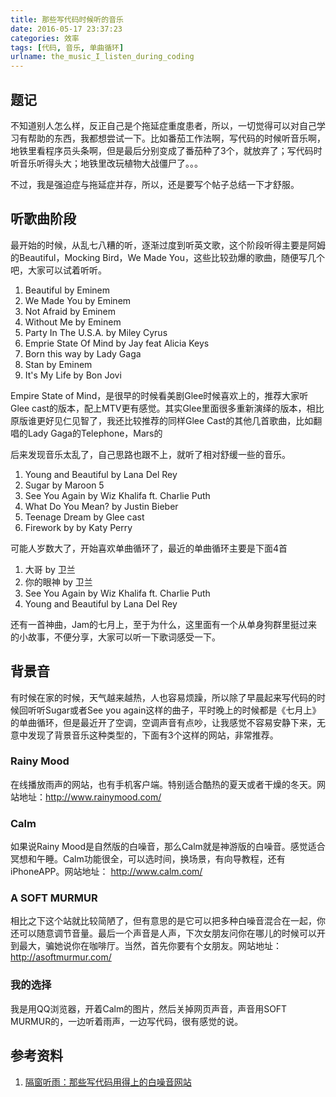 ```yaml
---
title: 那些写代码时候听的音乐
date: 2016-05-17 23:37:23
categories: 效率
tags: [代码, 音乐, 单曲循环]
urlname: the_music_I_listen_during_coding
---
```


## 题记

不知道别人怎么样，反正自己是个拖延症重度患者，所以，一切觉得可以对自己学习有帮助的东西，我都想尝试一下。比如番茄工作法啊，写代码的时候听音乐啊，地铁里看程序员头条啊，但是最后分别变成了番茄种了3个，就放弃了；写代码时听音乐听得头大；地铁里改玩植物大战僵尸了。。。

不过，我是强迫症与拖延症并存，所以，还是要写个帖子总结一下才舒服。

<!-- more -->

## 听歌曲阶段

最开始的时候，从乱七八糟的听，逐渐过度到听英文歌，这个阶段听得主要是阿姆的Beautiful，Mocking Bird，We Made You，这些比较劲爆的歌曲，随便写几个吧，大家可以试着听听。

1. Beautiful by Eminem
2. We Made You by Eminem
3. Not Afraid by Eminem
4. Without Me by Eminem
5. Party In The U.S.A. by Miley Cyrus
6. Emprie State Of Mind by Jay feat Alicia Keys
7. Born this way by Lady Gaga
8. Stan by Eminem
9. It's My Life by Bon Jovi

Empire State of Mind，是很早的时候看美剧Glee时候喜欢上的，推荐大家听Glee cast的版本，配上MTV更有感觉。其实Glee里面很多重新演绎的版本，相比原版谁更好见仁见智了，我还比较推荐的同样Glee Cast的其他几首歌曲，比如翻唱的Lady Gaga的Telephone，Mars的

后来发现音乐太乱了，自己思路也跟不上，就听了相对舒缓一些的音乐。

1. Young and Beautiful by Lana Del Rey
2. Sugar by Maroon 5
3. See You Again by Wiz Khalifa ft. Charlie Puth
4. What Do You Mean? by Justin Bieber
5. Teenage Dream by Glee cast
6. Firework by by Katy Perry

可能人岁数大了，开始喜欢单曲循环了，最近的单曲循环主要是下面4首

1. 大哥 by 卫兰
2. 你的眼神 by 卫兰
3. See You Again by Wiz Khalifa ft. Charlie Puth
4. Young and Beautiful by Lana Del Rey

还有一首神曲，Jam的七月上，至于为什么，这里面有一个从单身狗群里挺过来的小故事，不便分享，大家可以听一下歌词感受一下。

## 背景音

有时候在家的时候，天气越来越热，人也容易烦躁，所以除了早晨起来写代码的时候回听听Sugar或者See you again这样的曲子，平时晚上的时候都是《七月上》的单曲循环，但是最近开了空调，空调声音有点吵，让我感觉不容易安静下来，无意中发现了背景音乐这种类型的，下面有3个这样的网站，非常推荐。

### Rainy Mood

在线播放雨声的网站，也有手机客户端。特别适合酷热的夏天或者干燥的冬天。网站地址：http://www.rainymood.com/

### Calm

如果说Rainy Mood是自然版的白噪音，那么Calm就是神游版的白噪音。感觉适合冥想和午睡。Calm功能很全，可以选时间，换场景，有向导教程，还有iPhoneAPP。网站地址： http://www.calm.com/

### A SOFT MURMUR

相比之下这个站就比较简陋了，但有意思的是它可以把多种白噪音混合在一起，你还可以随意调节音量。最后一个声音是人声，下次女朋友问你在哪儿的时候可以开到最大，骗她说你在咖啡厅。当然，首先你要有个女朋友。网站地址：http://asoftmurmur.com/

### 我的选择

我是用QQ浏览器，开着Calm的图片，然后关掉网页声音，声音用SOFT MURMUR的，一边听着雨声，一边写代码，很有感觉的说。

## 参考资料

1. [隔窗听雨：那些写代码用得上的白噪音网站](http://it.taocms.org/01/2478.htm)
